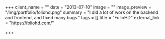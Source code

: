 +++
client_name = ""
date = "2013-07-10"
image = ""
image_preview = "/img/portfolio/foliohd.png"
summary = "I did a lot of work on the backend and frontend, and fixed many bugs."
tags = []
title = "FolioHD"
external_link = "https://foliohd.com/"

+++

